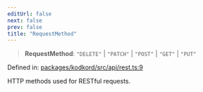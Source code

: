 ```yaml
---
editUrl: false
next: false
prev: false
title: "RequestMethod"
---
```


> **RequestMethod**: `"DELETE"` \| `"PATCH"` \| `"POST"` \| `"GET"` \| `"PUT"`

Defined in: [packages/kodkord/src/api/rest.ts:9](https://github.com/KodekoStudios/Kodkord/blob/dc3759533552e18eb6881d3858a982430eda469c/packages/kodkord/src/api/rest.ts#L9)

HTTP methods used for RESTful requests.
